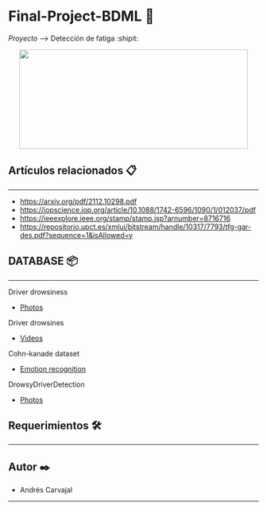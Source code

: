 # Final-Project-BDML 🚀
*Proyecto* --> Detección de fatiga :shipit:

<p align="center">
  <img width="460" height="200" src="http://www.thedetroitbureau.com/wp-content/uploads/2013/01/Drowsy-Driving.jpg">
</p>


## Artículos relacionados 📋
---
- https://arxiv.org/pdf/2112.10298.pdf
- https://iopscience.iop.org/article/10.1088/1742-6596/1090/1/012037/pdf
- https://ieeexplore.ieee.org/stamp/stamp.jsp?arnumber=8716716
- https://repositorio.upct.es/xmlui/bitstream/handle/10317/7793/tfg-gar-des.pdf?sequence=1&isAllowed=y

## DATABASE 📦
---
Driver drowsiness 
- [Photos](https://www.kaggle.com/dheerajperumandla/drowsiness-dataset)

Driver drowsines 
- [Videos](http://vlm1.uta.edu/~athitsos/projects/drowsiness/?C=M;O=A)

Cohn-kanade dataset 
- [Emotion recognition](https://github.com/spenceryee/CS229/tree/master/CK%2B)

DrowsyDriverDetection
- [Photos](https://github.com/nishagandhi/DrowsyDriverDetection/tree/master/data/testing/Alert)


## Requerimientos 🛠️
---

## Autor ✒️
  - Andrés Carvajal
---

